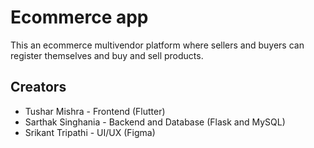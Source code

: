 # Ecommerce app
This an ecommerce multivendor platform where sellers and buyers can register themselves and buy and sell products.


## Creators
- Tushar Mishra - Frontend (Flutter)
- Sarthak Singhania - Backend and Database (Flask and MySQL)
- Srikant Tripathi - UI/UX (Figma)
